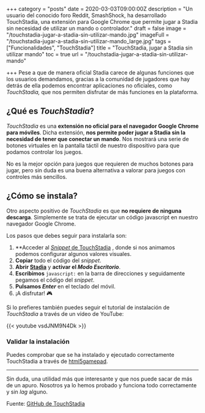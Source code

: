 +++
category = "posts"
date = 2020-03-03T09:00:00Z
description = "Un usuario del conocido foro Reddit, SmashShock, ha desarrollado TouchStadia, una extensión para Google Chrome que permite jugar a Stadia sin necesidad de utilizar un mando o controlador."
draft = false
image = "/touchstadia-jugar-a-stadia-sin-utilizar-mando.jpg"
imageFull = "/touchstadia-jugar-a-stadia-sin-utilizar-mando_large.jpg"
tags = ["Funcionalidades", "TouchStadia"]
title = "TouchStadia, jugar a Stadia sin utilizar mando"
toc = true
url = "/touchstadia-jugar-a-stadia-sin-utilizar-mando"

+++
Pese a que de manera oficial Stadia carece de algunas funciones que los usuarios demandamos, gracias a la comunidad de jugadores que hay detrás de ella podemos encontrar aplicaciones no oficiales, como _TouchStadia,_ que nos permiten disfrutar de más funciones en la plataforma.

## ¿Qué es _TouchStadia_?

_TouchStadia_ es una **extensión no oficial para el navegador Google Chrome para móviles**. Dicha extensión, **nos permite poder jugar a Stadia sin la necesidad de tener que conectar un mando**. Nos mostrará una serie de botones virtuales en la pantalla táctil de nuestro dispositivo para que podamos controlar los juegos.

No es la mejor opción para juegos que requieren de muchos botones para jugar, pero sin duda es una buena alternativa a valorar para juegos con controles más sencillos.

## ¿Cómo se instala?

Otro aspecto positivo de _TouchStadia_ es que **no requiere de ninguna descarga**. Simplemente se trata de ejecutar un código javascript en nuestro navegador Google Chrome.

Los pasos que debes seguir para instalarla son:

1. **Acceder al <a class="u-anchor" href="https://touchstadia.ca/" target="_blank" rel="nofollow noopener">_Snippet_ de TouchStadia</a> , donde si nos animamos podemos configurar algunos valores visuales.
2. **Copiar** todo el código del _snippet_.
3. **Abrir <a class="u-anchor" href="https://stadia.google.com/" target="_blank" rel="nofollow noopener">Stadia</a>** y **activar el _Modo Escritorio_**.
4. **Escribimos** `javascript:` en la barra de direcciones y seguidamente pegamos el código del _snippet_.
5. **Pulsamos _Enter_** en el teclado del móvil.
6. ¡A disfrutar! 🎮

Si lo prefieres también puedes seguir el tutorial de instalación de _TouchStadia_ a través de un vídeo de YouTube:

<div class="u-youtube">
  {{< youtube vsdJNM9N4Dk >}}
</div>

### Validar la instalación

Puedes comprobar que se ha instalado y ejecutado correctamente TouchStadia a través de <a class="u-anchor" href="https://html5gamepad.com/" target="_blank" rel="nofollow noopener">html5gamepad</a>.

***

Sin duda, una utilidad más que interesante y que nos puede sacar de más de un apuro. Nosotros ya lo hemos probado y funciona todo correctamente y sin _lag_ alguno.

<p class="st-Article-contentSource">Fuente: <a class="u-anchor" href="https://github.com/ihatecsv/TouchStadia" target="_blank" rel="nofollow noopener">GitHub de TouchStadia</a></p>